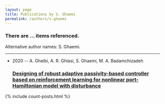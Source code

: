 ```yaml
---
layout: page
title: Publications by S. Ghaemi
permalink: /authors/s-ghaemi
---
```


<h3 id="number-posts">There are ... items referenced.</h3>
<p id='info-authors'>Alternative author names: S. Ghaemi.</p>
<hr />
<ul class="post-list">
<li><span class='post-meta'>2020 -- A. Gheibi, A. R. Ghiasi, S. Ghaemi, M. A. Badamchizadeh</span><h3><a class='post-link' href="{{ site.baseurl }}/designing-of-robust-adaptive-passivity-based-controller-based-on-reinforcement-learning-for-nonlinear-port-hamiltonian-model-with-disturbance">Designing of robust adaptive passivity-based controller based on reinforcement learning for nonlinear port-Hamiltonian model with disturbance</a></h3></li>

</ul>
{% include count-posts.html %}
